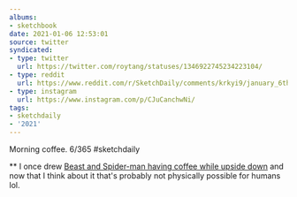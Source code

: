 ```yaml
---
albums:
- sketchbook
date: 2021-01-06 12:53:01
source: twitter
syndicated:
- type: twitter
  url: https://twitter.com/roytang/statuses/1346922745234223104/
- type: reddit
  url: https://www.reddit.com/r/SketchDaily/comments/krkyi9/january_6th_koolaid_man/gicnhw3/
- type: instagram
  url: https://www.instagram.com/p/CJuCanchwNi/
tags:
- sketchdaily
- '2021'
---
```


Morning coffee. 6/365 #sketchdaily

** I once drew [Beast and Spider-man having coffee while upside down](/2016/04/BD0xd9LMoEV/) and now that I think about it that's probably not physically possible for humans lol.